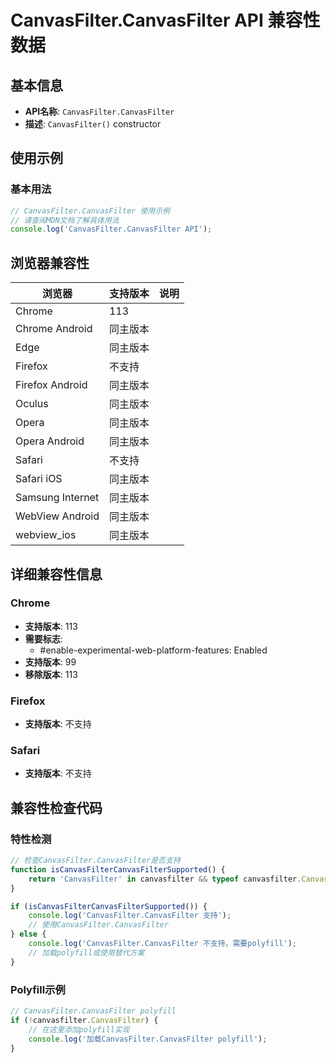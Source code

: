 # CanvasFilter.CanvasFilter API 兼容性数据

## 基本信息

- **API名称**: `CanvasFilter.CanvasFilter`
- **描述**: `CanvasFilter()` constructor

## 使用示例

### 基本用法

```javascript
// CanvasFilter.CanvasFilter 使用示例
// 请查阅MDN文档了解具体用法
console.log('CanvasFilter.CanvasFilter API');
```

## 浏览器兼容性

| 浏览器 | 支持版本 | 说明 |
|--------|----------|------|
| Chrome | 113 |  |
| Chrome Android | 同主版本 |  |
| Edge | 同主版本 |  |
| Firefox | 不支持 |  |
| Firefox Android | 同主版本 |  |
| Oculus | 同主版本 |  |
| Opera | 同主版本 |  |
| Opera Android | 同主版本 |  |
| Safari | 不支持 |  |
| Safari iOS | 同主版本 |  |
| Samsung Internet | 同主版本 |  |
| WebView Android | 同主版本 |  |
| webview_ios | 同主版本 |  |

## 详细兼容性信息

### Chrome

- **支持版本**: 113
- **需要标志**: 
  - #enable-experimental-web-platform-features: Enabled
- **支持版本**: 99
- **移除版本**: 113

### Firefox

- **支持版本**: 不支持

### Safari

- **支持版本**: 不支持

## 兼容性检查代码

### 特性检测

```javascript
// 检查CanvasFilter.CanvasFilter是否支持
function isCanvasFilterCanvasFilterSupported() {
    return 'CanvasFilter' in canvasfilter && typeof canvasfilter.CanvasFilter === 'function';
}

if (isCanvasFilterCanvasFilterSupported()) {
    console.log('CanvasFilter.CanvasFilter 支持');
    // 使用CanvasFilter.CanvasFilter
} else {
    console.log('CanvasFilter.CanvasFilter 不支持，需要polyfill');
    // 加载polyfill或使用替代方案
}
```

### Polyfill示例

```javascript
// CanvasFilter.CanvasFilter polyfill
if (!canvasfilter.CanvasFilter) {
    // 在这里添加polyfill实现
    console.log('加载CanvasFilter.CanvasFilter polyfill');
}
```


